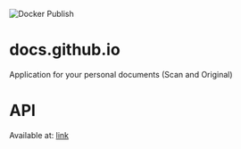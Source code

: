 ![Docker Publish](https://github.com/romutchio/docs.github.io/workflows/Docker%20Publish/badge.svg)

# docs.github.io
Application for your personal documents (Scan and Original)


# API
Available at: [link](https://docs-io.herokuapp.com/greeting)

